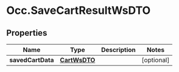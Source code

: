 # Occ.SaveCartResultWsDTO

## Properties
Name | Type | Description | Notes
------------ | ------------- | ------------- | -------------
**savedCartData** | [**CartWsDTO**](CartWsDTO.md) |  | [optional] 


